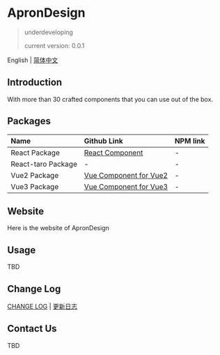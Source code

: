 # ApronDesign
> underdeveloping
>
> current version: 0.0.1

English | [简体中文](./README.zh-cn.md)

## Introduction
With more than 30 crafted components that you can use out of the box.

## Packages
| Name | Github Link | NPM link |
| :---- | :---- | :---- |
| React Package | [React Component](https://github.com/offontime/ApronDesign/tree/main/) | - |
| React-taro Package | - | - |
| Vue2 Package | [Vue Component for Vue2](https://github.com/offontime/ApronDesign/tree/main/vue) | - |
| Vue3 Package | [Vue Component for Vue3](https://github.com/offontime/ApronDesign/tree/main/vue-next) | - |

## Website
Here is the website of ApronDesign

## Usage
TBD

## Change Log
[CHANGE LOG](./CHANGELOG.md) | [更新日志](./CHANGELOG.zh-cn.md)

## Contact Us
TBD